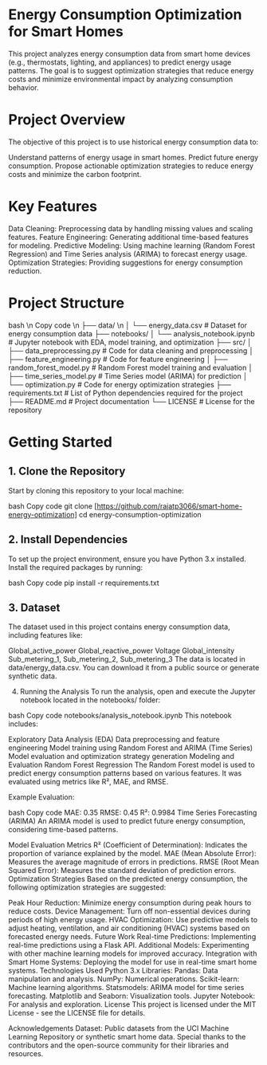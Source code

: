 # Energy Consumption Optimization for Smart Homes

This project analyzes energy consumption data from smart home devices (e.g., thermostats, lighting, and appliances) to predict energy usage patterns. The goal is to suggest optimization strategies that reduce energy costs and minimize environmental impact by analyzing consumption behavior.

# Project Overview
The objective of this project is to use historical energy consumption data to:

Understand patterns of energy usage in smart homes.
Predict future energy consumption.
Propose actionable optimization strategies to reduce energy costs and minimize the carbon footprint.

# Key Features

Data Cleaning: Preprocessing data by handling missing values and scaling features.
Feature Engineering: Generating additional time-based features for modeling.
Predictive Modeling: Using machine learning (Random Forest Regression) and Time Series analysis (ARIMA) to forecast energy usage.
Optimization Strategies: Providing suggestions for energy consumption reduction.

# Project Structure

bash \n
Copy code \n
├── data/ \n
│   └── energy_data.csv  # Dataset for energy consumption data
├── notebooks/
│   └── analysis_notebook.ipynb  # Jupyter notebook with EDA, model training, and optimization
├── src/
│   ├── data_preprocessing.py  # Code for data cleaning and preprocessing
│   ├── feature_engineering.py  # Code for feature engineering
│   ├── random_forest_model.py  # Random Forest model training and evaluation
│   ├── time_series_model.py  # Time Series model (ARIMA) for prediction
│   └── optimization.py  # Code for energy optimization strategies
├── requirements.txt  # List of Python dependencies required for the project
├── README.md  # Project documentation
└── LICENSE  # License for the repository


# Getting Started
## 1. Clone the Repository
Start by cloning this repository to your local machine:

bash
Copy code
git clone [https://github.com/rajatp3066/smart-home-energy-optimization]
cd energy-consumption-optimization

## 2. Install Dependencies
To set up the project environment, ensure you have Python 3.x installed. Install the required packages by running:

bash
Copy code
pip install -r requirements.txt

## 3. Dataset
The dataset used in this project contains energy consumption data, including features like:

Global_active_power
Global_reactive_power
Voltage
Global_intensity
Sub_metering_1, Sub_metering_2, Sub_metering_3
The data is located in data/energy_data.csv. You can download it from a public source or generate synthetic data.

4. Running the Analysis
To run the analysis, open and execute the Jupyter notebook located in the notebooks/ folder:

bash
Copy code
notebooks/analysis_notebook.ipynb
This notebook includes:

Exploratory Data Analysis (EDA)
Data preprocessing and feature engineering
Model training using Random Forest and ARIMA (Time Series)
Model evaluation and optimization strategy generation
Modeling and Evaluation
Random Forest Regression
The Random Forest model is used to predict energy consumption patterns based on various features. It was evaluated using metrics like R², MAE, and RMSE.

Example Evaluation:

bash
Copy code
MAE: 0.35
RMSE: 0.45
R²: 0.9984
Time Series Forecasting (ARIMA)
An ARIMA model is used to predict future energy consumption, considering time-based patterns.

Model Evaluation Metrics
R² (Coefficient of Determination): Indicates the proportion of variance explained by the model.
MAE (Mean Absolute Error): Measures the average magnitude of errors in predictions.
RMSE (Root Mean Squared Error): Measures the standard deviation of prediction errors.
Optimization Strategies
Based on the predicted energy consumption, the following optimization strategies are suggested:

Peak Hour Reduction: Minimize energy consumption during peak hours to reduce costs.
Device Management: Turn off non-essential devices during periods of high energy usage.
HVAC Optimization: Use predictive models to adjust heating, ventilation, and air conditioning (HVAC) systems based on forecasted energy needs.
Future Work
Real-time Predictions: Implementing real-time predictions using a Flask API.
Additional Models: Experimenting with other machine learning models for improved accuracy.
Integration with Smart Home Systems: Deploying the model for use in real-time smart home systems.
Technologies Used
Python 3.x
Libraries:
Pandas: Data manipulation and analysis.
NumPy: Numerical operations.
Scikit-learn: Machine learning algorithms.
Statsmodels: ARIMA model for time series forecasting.
Matplotlib and Seaborn: Visualization tools.
Jupyter Notebook: For analysis and exploration.
License
This project is licensed under the MIT License - see the LICENSE file for details.

Acknowledgements
Dataset: Public datasets from the UCI Machine Learning Repository or synthetic smart home data.
Special thanks to the contributors and the open-source community for their libraries and resources.
